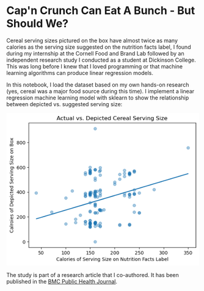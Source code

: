 # Cap'n Crunch Can Eat A Bunch - But Should We?
Cereal serving sizes pictured on the box have almost twice as many calories as the serving size suggested on the nutrition facts label, I found during my internship at the Cornell Food and Brand Lab followed by an independent research study I conducted as a student at Dickinson College. This was long before I knew that I loved programming or that machine learning algorithms can produce linear regression models.

In this notebook, I load the dataset based on my own hands-on research (yes, cereal was a major food source during this time). I implement a linear regression machine learning model with sklearn to show the relationship between depicted vs. suggested serving size:

![Linear regression predicting depicted total calories based on total calories provided on nutrition facts label](cereal_serving_regression.png)

The study is part of a research article that I co-authored. It has been published in the <a href="https://pubmed.ncbi.nlm.nih.gov/28166756//">BMC Public Health Journal</a>.